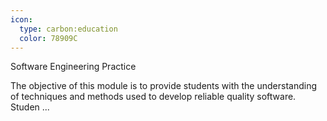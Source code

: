 ```yaml
---
icon:
  type: carbon:education
  color: 78909C
---
```

Software Engineering Practice

The objective of this module is to provide students with the understanding of techniques and methods used to develop reliable quality software. Studen ... 
